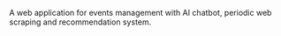 A web application for events management with AI chatbot, periodic web scraping and recommendation system.
